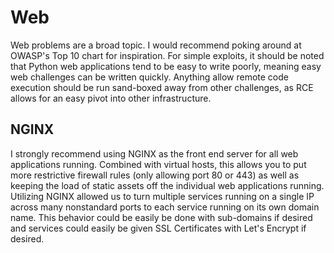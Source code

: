 # Web

Web problems are a broad topic. I would recommend poking around at OWASP's Top 10 chart for inspiration. For simple exploits, it should be noted that Python web applications tend to be easy to write poorly, meaning easy web challenges can be written quickly. Anything allow remote code execution should be run sand-boxed away from other challenges, as RCE allows for an easy pivot into other infrastructure.

## NGINX

I strongly recommend using NGINX as the front end server for all web applications running. Combined with virtual hosts, this allows you to put more restrictive firewall rules (only allowing port 80 or 443) as well as keeping the load of static assets off the individual web applications running. Utilizing NGINX allowed us to turn multiple services running on a single IP across many nonstandard ports to each service running on its own domain name. This behavior could be easily be done with sub-domains if desired and services could easily be given SSL Certificates with Let's Encrypt if desired.
